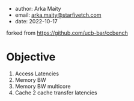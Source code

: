 
- author: Arka Maity
- email: arka.maity@starfivetch.com
- date: 2022-10-17

forked from https://github.com/ucb-bar/ccbench

# Objective
1. Access Latencies
2. Memory BW
3. Memory BW multicore
4. Cache 2 cache transfer latencies
